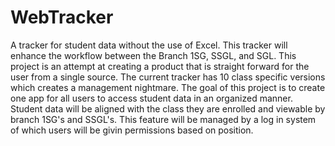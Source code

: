 # WebTracker
A tracker for student data without the use of Excel. This tracker will enhance the workflow between the Branch 1SG, SSGL, and SGL. This project is an attempt at creating a product that is straight forward for the user from a single source. The current tracker has 10 class specific versions which creates a management nightmare. The goal of this project is to create one app for all users to access student data in an organized manner. Student data will be aligned with the class they are enrolled and viewable by branch 1SG's and SSGL's. This feature will be managed by a log in system of which users will be givin permissions based on position.   
